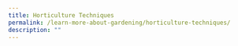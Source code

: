 ```yaml
---
title: Horticulture Techniques
permalink: /learn-more-about-gardening/horticulture-techniques/
description: ""
---
```

